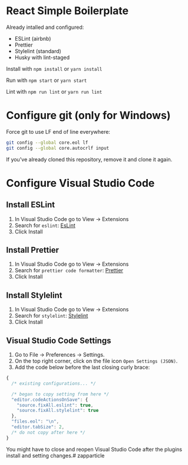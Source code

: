 # React Simple Boilerplate

Already intalled and configured:
* ESLint (airbnb)
* Prettier
* Stylelint (standard)
* Husky with lint-staged

Install with `npm install` or `yarn install`

Run with `npm start` or `yarn start`

Lint with `npm run lint` or `yarn run lint`

# Configure git (only for Windows)

Force git to use LF end of line everywhere:

```bash
git config --global core.eol lf
git config --global core.autocrlf input
```

If you've already cloned this repository, remove it and clone it again.

# Configure Visual Studio Code

## Install ESLint

1. In Visual Studio Code go to View -> Extensions
2. Search for `eslint`: [EsLint](https://marketplace.visualstudio.com/items?itemName=dbaeumer.vscode-eslint)
3. Click Install

## Install Prettier

1. In Visual Studio Code go to View -> Extensions
2. Search for `prettier code formatter`: [Prettier](https://marketplace.visualstudio.com/items?itemName=esbenp.prettier-vscode)
3. Click Install

## Install Stylelint

1. In Visual Studio Code go to View -> Extensions
2. Search for `stylelint`: [Stylelint](https://marketplace.visualstudio.com/items?itemName=stylelint.vscode-stylelint)
3. Click Install

## Visual Studio Code Settings

1. Go to File -> Preferences -> Settings.
2. On the top right corner, click on the file icon `Open Settings (JSON)`.
3. Add the code below before the last closing curly brace:

```js
{
  /* existing configurations... */

  /* began to copy setting from here */
  "editor.codeActionsOnSave": {
    "source.fixAll.eslint": true,
    "source.fixAll.stylelint": true
  },
  "files.eol": "\n",
  "editor.tabSize": 2,
  /* do not copy after here */
}
```

You might have to close and reopen Visual Studio Code after the plugins install and setting changes.# zapparticle

